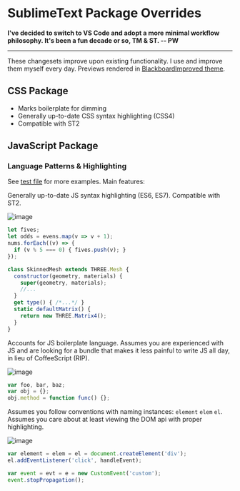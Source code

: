 # SublimeText Package Overrides

__I've decided to switch to VS Code and adopt a more minimal workflow philosophy. It's been a fun decade or so, TM & ST. -- PW__

---

These changesets improve upon existing functionality. I use and improve them myself every day. Previews rendered in [BlackboardImproved theme](https://gist.github.com/hlfcoding/1786860).

## CSS Package

- Marks boilerplate for dimming
- Generally up-to-date CSS syntax highlighting (CSS4)
- Compatible with ST2

## JavaScript Package

### Language Patterns & Highlighting

See [test file](https://github.com/hlfcoding/hlf-tmbundles/blob/master/JavaScript/JavaScript.tmLanguage.test.js) for more examples. Main features:

Generally up-to-date JS syntax highlighting (ES6, ES7). Compatible with ST2.

![image](https://cloud.githubusercontent.com/assets/100884/11114442/aabc7584-88d9-11e5-9516-7aa9651a944f.png)

```js
let fives;
let odds = evens.map(v => v + 1);
nums.forEach((v) => {
  if (v % 5 === 0) { fives.push(v); }
});

class SkinnedMesh extends THREE.Mesh {
  constructor(geometry, materials) {
    super(geometry, materials);
    //...
  }
  get type() { /*...*/ }
  static defaultMatrix() {
    return new THREE.Matrix4();
  }
}
```

Accounts for JS boilerplate language. Assumes you are experienced with JS and are looking for a bundle that makes it less painful to write JS all day, in lieu of CoffeeScript (RIP).

![image](https://cloud.githubusercontent.com/assets/100884/11114466/c8234580-88d9-11e5-9b16-7dfa9d5b58fb.png)

```js
var foo, bar, baz;
var obj = {};
obj.method = function func() {};
```

Assumes you follow conventions with naming instances: `element` `elem` `el`. Assumes you care about at least viewing the DOM api with proper highlighting.

![image](https://cloud.githubusercontent.com/assets/100884/11114494/fea69684-88d9-11e5-829d-d33ceaf6679b.png)

```js
var element = elem = el = document.createElement('div');
el.addEventListener('click', handleEvent);

var event = evt = e = new CustomEvent('custom');
event.stopPropagation();
```
